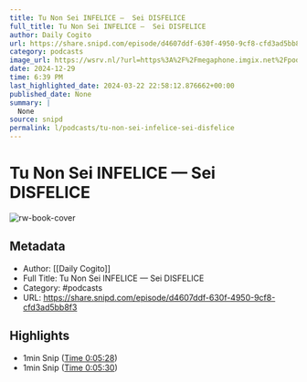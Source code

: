 ```yaml
---
title: Tu Non Sei INFELICE —  Sei DISFELICE
full_title: Tu Non Sei INFELICE —  Sei DISFELICE
author: Daily Cogito
url: https://share.snipd.com/episode/d4607ddf-630f-4950-9cf8-cfd3ad5bb8f3
category: podcasts
image_url: https://wsrv.nl/?url=https%3A%2F%2Fmegaphone.imgix.net%2Fpodcasts%2F177bc612-1af5-11ec-bff3-6bcded6ec32e%2Fimage%2FDAILY_COGITO_NEW_VOIS_01.jpg%3Fixlib%3Drails-4.3.1%26max-w%3D3000%26max-h%3D3000%26fit%3Dcrop%26auto%3Dformat%2Ccompress&w=100&h=100
date: 2024-12-29
time: 6:39 PM
last_highlighted_date: 2024-03-22 22:58:12.876662+00:00
published_date: None
summary: |
  None
source: snipd
permalink: l/podcasts/tu-non-sei-infelice-sei-disfelice
---
```

# Tu Non Sei INFELICE —  Sei DISFELICE

![rw-book-cover](https://wsrv.nl/?url=https%3A%2F%2Fmegaphone.imgix.net%2Fpodcasts%2F177bc612-1af5-11ec-bff3-6bcded6ec32e%2Fimage%2FDAILY_COGITO_NEW_VOIS_01.jpg%3Fixlib%3Drails-4.3.1%26max-w%3D3000%26max-h%3D3000%26fit%3Dcrop%26auto%3Dformat%2Ccompress&w=100&h=100)

## Metadata
- Author: [[Daily Cogito]]
- Full Title: Tu Non Sei INFELICE —  Sei DISFELICE
- Category: #podcasts
- URL: https://share.snipd.com/episode/d4607ddf-630f-4950-9cf8-cfd3ad5bb8f3

## Highlights
- 1min Snip ([Time 0:05:28](https://share.snipd.com/snip/457faa02-90b4-4e87-96b5-35ac4e5b8d8f))
- 1min Snip ([Time 0:05:30](https://share.snipd.com/snip/d7cfe9ed-384c-4909-ace8-3c0ac5bed4c0))



